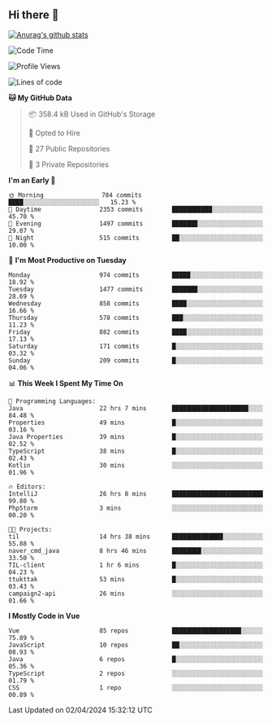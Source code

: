 ## Hi there 👋

[![Anurag's github stats](https://github-readme-stats.vercel.app/api?username=Songwonseok)](https://github.com/anuraghazra/github-readme-stats)



<!--START_SECTION:waka-->
![Code Time](http://img.shields.io/badge/Code%20Time-2%2C762%20hrs%2041%20mins-blue)

![Profile Views](http://img.shields.io/badge/Profile%20Views-0-blue)

![Lines of code](https://img.shields.io/badge/From%20Hello%20World%20I%27ve%20Written-34.8%20million%20lines%20of%20code-blue)

**🐱 My GitHub Data** 

> 📦 358.4 kB Used in GitHub's Storage 
 > 
> 💼 Opted to Hire
 > 
> 📜 27 Public Repositories 
 > 
> 🔑 3 Private Repositories 
 > 
**I'm an Early 🐤** 

```text
🌞 Morning                784 commits         ████░░░░░░░░░░░░░░░░░░░░░   15.23 % 
🌆 Daytime                2353 commits        ███████████░░░░░░░░░░░░░░   45.70 % 
🌃 Evening                1497 commits        ███████░░░░░░░░░░░░░░░░░░   29.07 % 
🌙 Night                  515 commits         ██░░░░░░░░░░░░░░░░░░░░░░░   10.00 % 
```
📅 **I'm Most Productive on Tuesday** 

```text
Monday                   974 commits         █████░░░░░░░░░░░░░░░░░░░░   18.92 % 
Tuesday                  1477 commits        ███████░░░░░░░░░░░░░░░░░░   28.69 % 
Wednesday                858 commits         ████░░░░░░░░░░░░░░░░░░░░░   16.66 % 
Thursday                 578 commits         ███░░░░░░░░░░░░░░░░░░░░░░   11.23 % 
Friday                   882 commits         ████░░░░░░░░░░░░░░░░░░░░░   17.13 % 
Saturday                 171 commits         █░░░░░░░░░░░░░░░░░░░░░░░░   03.32 % 
Sunday                   209 commits         █░░░░░░░░░░░░░░░░░░░░░░░░   04.06 % 
```


📊 **This Week I Spent My Time On** 

```text
💬 Programming Languages: 
Java                     22 hrs 7 mins       █████████████████████░░░░   84.48 % 
Properties               49 mins             █░░░░░░░░░░░░░░░░░░░░░░░░   03.16 % 
Java Properties          39 mins             █░░░░░░░░░░░░░░░░░░░░░░░░   02.52 % 
TypeScript               38 mins             █░░░░░░░░░░░░░░░░░░░░░░░░   02.43 % 
Kotlin                   30 mins             ░░░░░░░░░░░░░░░░░░░░░░░░░   01.96 % 

🔥 Editors: 
IntelliJ                 26 hrs 8 mins       █████████████████████████   99.80 % 
PhpStorm                 3 mins              ░░░░░░░░░░░░░░░░░░░░░░░░░   00.20 % 

🐱‍💻 Projects: 
til                      14 hrs 38 mins      ██████████████░░░░░░░░░░░   55.88 % 
naver_cmd_java           8 hrs 46 mins       ████████░░░░░░░░░░░░░░░░░   33.50 % 
TIL-client               1 hr 6 mins         █░░░░░░░░░░░░░░░░░░░░░░░░   04.23 % 
ttukttak                 53 mins             █░░░░░░░░░░░░░░░░░░░░░░░░   03.43 % 
campaign2-api            26 mins             ░░░░░░░░░░░░░░░░░░░░░░░░░   01.66 % 
```

**I Mostly Code in Vue** 

```text
Vue                      85 repos            ███████████████████░░░░░░   75.89 % 
JavaScript               10 repos            ██░░░░░░░░░░░░░░░░░░░░░░░   08.93 % 
Java                     6 repos             █░░░░░░░░░░░░░░░░░░░░░░░░   05.36 % 
TypeScript               2 repos             ░░░░░░░░░░░░░░░░░░░░░░░░░   01.79 % 
CSS                      1 repo              ░░░░░░░░░░░░░░░░░░░░░░░░░   00.89 % 
```




 Last Updated on 02/04/2024 15:32:12 UTC
<!--END_SECTION:waka-->
